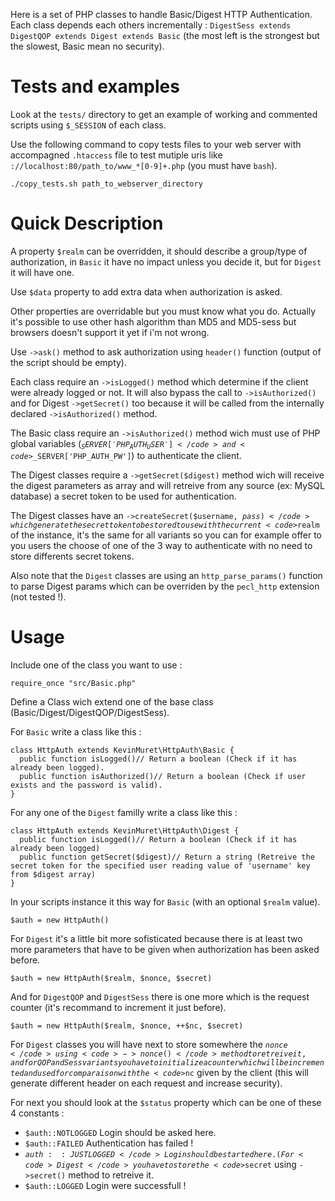 Here is a set of PHP classes to handle Basic/Digest HTTP Authentication. Each class depends each others incrementally : <code>DigestSess extends DigestQOP extends Digest extends Basic</code> (the most left is the strongest but the slowest, Basic mean no security).

Tests and examples
======

Look at the <code>tests/</code> directory to get an example of working and commented scripts using <code>$_SESSION</code> of each class.

Use the following command to copy tests files to your web server with accompagned <code>.htaccess</code> file to test mutiple uris like <code>://localhost:80/path_to/www_*[0-9]+\.php</code> (you must have <code>bash</code>).

	./copy_tests.sh path_to_webserver_directory

Quick Description
======

A property <code>$realm</code> can be overridden, it should describe a group/type of authorization, in <code>Basic</code> it have no impact unless you decide it, but for <code>Digest</code> it will have one.

Use <code>$data</code> property to add extra data when authorization is asked.

Other properties are overridable but you must know what you do. Actually it's possible to use other hash algorithm than MD5 and MD5-sess but browsers doesn't support it yet if i'm not wrong.

Use <code>->ask()</code> method to ask authorization using <code>header()</code> function (output of the script should be empty).

Each class require an <code>->isLogged()</code> method which determine if the client were already logged or not. It will also bypass the call to <code>->isAuthorized()</code> and for Digest <code>->getSecret()</code> too because it will be called from the internally declared <code>->isAuthorized()</code> method.

The Basic class require an <code>->isAuthorized()</code> method wich must use of PHP global variables (<code>$_SERVER['PHP_AUTH_USER']</code> and <code>$_SERVER['PHP_AUTH_PW']</code>) to authenticate the client.

The Digest classes require a <code>->getSecret($digest)</code> method wich will receive the digest parameters as array and will retreive from any source (ex: MySQL database) a secret token to be used for authentication.

The Digest classes have an <code>->createSecret($username, $pass)</code> which generate the secret token to be stored to use with the current <code>$realm</code> of the instance, it's the same for all variants so you can for example offer to you users the choose of one of the 3 way to authenticate with no need to store differents secret tokens.

Also note that the <code>Digest</code> classes are using an <code>http_parse_params()</code> function to parse Digest params which can be overriden by the <code>pecl_http</code> extension (not tested !). 

Usage
======

Include one of the class you want to use :

	require_once "src/Basic.php"

Define a Class wich extend one of the base class (Basic/Digest/DigestQOP/DigestSess).

For <code>Basic</code> write a class like this : 

	class HttpAuth extends KevinMuret\HttpAuth\Basic {
	  public function isLogged()// Return a boolean (Check if it has already been logged).
	  public function isAuthorized()// Return a boolean (Check if user exists and the password is valid).
	}

For any one of the <code>Digest</code> familly write a class like this : 

	class HttpAuth extends KevinMuret\HttpAuth\Digest {
	  public function isLogged()// Return a boolean (Check if it has already been logged)
	  public function getSecret($digest)// Return a string (Retreive the secret token for the specified user reading value of 'username' key from $digest array)
	}

In your scripts instance it this way for <code>Basic</code> (with an optional <code>$realm</code> value).

	$auth = new HttpAuth()

For <code>Digest</code> it's a little bit more sofisticated because there is at least two more parameters that have to be given when authorization has been asked before.

	$auth = new HttpAuth($realm, $nonce, $secret)

And for <code>DigestQOP</code> and <code>DigestSess</code> there is one more which is the request counter (it's recommand to increment it just before).

	$auth = new HttpAuth($realm, $nonce, ++$nc, $secret)

For <code>Digest</code> classes you will have next to store somewhere the <code>$nonce</code> using <code>->nonce()</code> method to retreive it, and for QOP and Sess variants you have to initialize a counter which will be incremented and used for comparaison with the <code>$nc</code> given by the client (this will generate different header on each request and increase security).

For next you should look at the <code>$status</code> property which can be one of these 4 constants :

- <code>$auth::NOTLOGGED</code> Login should be asked here.
- <code>$auth::FAILED</code> Authentication has failed !
- <code>$auth::JUSTLOGGED</code> Login should be started here. (For <code>Digest</code> you have to store the <code>$secret</code> using <code>->secret()</code> method to retreive it.
- <code>$auth::LOGGED</code> Login were successfull !
